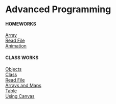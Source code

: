 # Advanced Programming 
<h4>HOMEWORKS</h4>
<a href="https://feyzanursaka.github.io/Odevler/HW1.html" rel="nofollow">Array</a><br>
<a href="https://feyzanursaka.github.io/Odevler/HW2/database.html" rel="nofollow">Read File</a><br>
<a href="https://feyzanursaka.github.io/Odevler/HW3.html" rel="nofollow">Animation</a><br>
<h4>CLASS WORKS</h4>
<a href="https://feyzanursaka.github.io/Odevler/work/inspector.html" rel="nofollow">Objects</a><br>
<a href="https://feyzanursaka.github.io/Odevler/CW4.html" rel="nofollow">Class</a><br>
<a href="https://feyzanursaka.github.io/Odevler/CW5/CW5.html" rel="nofollow">Read File</a><br>
<a href="https://feyzanursaka.github.io/Odevler/CW6/CW6.html" rel="nofollow">Arrays and Maps</a><br>
<a href="https://feyzanursaka.github.io/Odevler/CW7/index.html" rel="nofollow">Table</a><br>
<a href="https://feyzanursaka.github.io/Odevler/CW9.html" rel="nofollow">Using Canvas</a><br>

